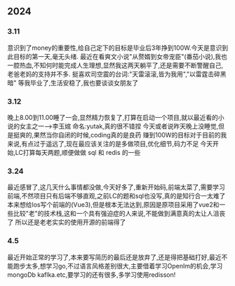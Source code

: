 ## 2024
### 3.11
意识到了money的重要性,给自己定下的目标是毕业后3年挣到100W.今天是意识到此目标的第一天,毫无头绪.
最近在看爽文小说"从赘婿到女帝宠臣"(番茄小说),我也一腔热血,不知何时能完成人生理想,显然我这两天躺平了,还是需要不断警醒自己,老爸老妈的支持并不多.
挺喜欢司空震的台词:"天雷滚滚,皆为我用","以雷霆击碎黑暗"
等我毕业了,生活安稳了,我也要谈谈女朋友了
### 3.12
晚上8.00到11.00睡了一会,显然精力恢复了,打算在启动一个项目,就以最近看的小说的女主之一-->李玉婠 命名:yutak,真的很不错捏
今天或者说昨天晚上没睡觉,但是挺爽的,果然当你自闭的时候,coding真的是良药
赚到100W的目标对于目前的我来说,有点过于遥远了,现在最应该关注的是多做项目,优化细节,码力不足
今天开始,LC打算每天两题,顺便做做 sql 和 redis 的一些
### 3.24
最近感冒了,这几天什么事情都没做,今天好多了,重新开始码,前端太菜了,需要学习前端,不然项目只有后端不够直观,之前LC的题和sql也没写,真的是知行合一太难了
本来想给los写个前端的(Vue3),但是根本无法达到,原因是原项目采用了vue2和一些比较"老"的技术栈,这和一个具有强迫症的人来说,不能做到满意真的太让人沮丧了
所以还是老老实实的使用开源的前端得了
### 4.5
最近开始正常的学习了,本来要写简历的最后还是放弃了,还是得把基础打好,最近不能跑步太多,想学习go,不过语言风格差别很大,主要借着学习OpenIm的机会,学习mongoDb
kaflka.etc,要学习的还有很多,多学习使用redisson!